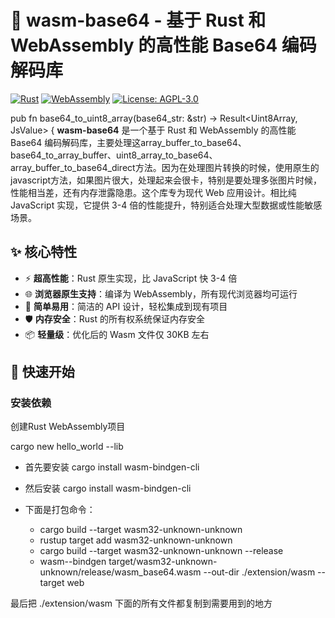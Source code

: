 # 🚀 wasm-base64 - 基于 Rust 和 WebAssembly 的高性能 Base64 编码解码库

[![Rust](https://img.shields.io/badge/Rust-1.70%2B-orange?logo=rust)](https://www.rust-lang.org/)
[![WebAssembly](https://img.shields.io/badge/WebAssembly-1.0-blue?logo=webassembly)](https://webassembly.org/)
[![License: AGPL-3.0](https://img.shields.io/badge/License-AGPL--3.0-green)](https://opensource.org/licenses/AGPL-3.0)

pub fn base64_to_uint8_array(base64_str: &str) -> Result<Uint8Array, JsValue> {
**wasm-base64** 是一个基于 Rust 和 WebAssembly 的高性能 Base64 编码解码库，主要处理这array_buffer_to_base64、base64_to_array_buffer、uint8_array_to_base64、array_buffer_to_base64_direct方法。因为在处理图片转换的时候，使用原生的javascript方法，如果图片很大，处理起来会很卡，特别是要处理多张图片时候，性能相当差，还有内存泄露隐患。这个库专为现代 Web 应用设计。相比纯 JavaScript 实现，它提供 3-4 倍的性能提升，特别适合处理大型数据或性能敏感场景。

## ✨ 核心特性

- ⚡️ **超高性能**：Rust 原生实现，比 JavaScript 快 3-4 倍
- 🌐 **浏览器原生支持**：编译为 WebAssembly，所有现代浏览器均可运行
- 🔧 **简单易用**：简洁的 API 设计，轻松集成到现有项目
- 🛡️ **内存安全**：Rust 的所有权系统保证内存安全
- 📦 **轻量级**：优化后的 Wasm 文件仅 30KB 左右

## 🚦 快速开始

### 安装依赖
创建Rust WebAssembly项目

cargo new hello_world --lib


- 首先要安装 cargo install wasm-bindgen-cli
- 然后安装  cargo install wasm-bindgen-cli

- 下面是打包命令：
  - cargo build --target wasm32-unknown-unknown
  - rustup target add wasm32-unknown-unknown
  - cargo build --target wasm32-unknown-unknown --release
  - wasm--bindgen target/wasm32-unknown-unknown/release/wasm_base64.wasm --out-dir ./extension/wasm --target web

最后把 ./extension/wasm 下面的所有文件都复制到需要用到的地方
